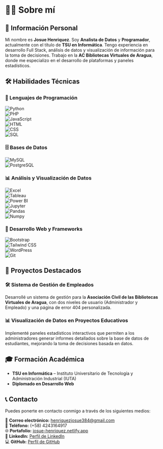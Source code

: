 # 👨‍💻 Sobre mí  

## 📍 Información Personal  

Mi nombre es **Josue Henriquez**. Soy **Analista de Datos** y **Programador**, actualmente con el título de **TSU en Informática**. Tengo experiencia en desarrollo Full Stack, análisis de datos y visualización de información para la toma de decisiones. Trabajo en la **AC Bibliotecas Virtuales de Aragua**, donde me especializo en el desarrollo de plataformas y paneles estadísticos.  

## 🛠️ Habilidades Técnicas  

### 📌 Lenguajes de Programación  
![Python](https://cdn.jsdelivr.net/gh/devicons/devicon/icons/python/python-original.svg)  
![PHP](https://cdn.jsdelivr.net/gh/devicons/devicon/icons/php/php-original.svg)  
![JavaScript](https://cdn.jsdelivr.net/gh/devicons/devicon/icons/javascript/javascript-original.svg)  
![HTML](https://cdn.jsdelivr.net/gh/devicons/devicon/icons/html5/html5-original.svg)  
![CSS](https://cdn.jsdelivr.net/gh/devicons/devicon/icons/css3/css3-original.svg)  
![SQL](https://cdn.jsdelivr.net/gh/devicons/devicon/icons/mysql/mysql-original.svg)  

### 🗄️ Bases de Datos  
![MySQL](https://cdn.jsdelivr.net/gh/devicons/devicon/icons/mysql/mysql-original.svg)  
![PostgreSQL](https://cdn.jsdelivr.net/gh/devicons/devicon/icons/postgresql/postgresql-original.svg)  

### 📊 Análisis y Visualización de Datos  
![Excel](https://upload.wikimedia.org/wikipedia/commons/thumb/7/73/Microsoft_Excel_2013-2019_logo.svg/2048px-Microsoft_Excel_2013-2019_logo.svg.png)  
![Tableau](https://upload.wikimedia.org/wikipedia/commons/4/4b/Tableau_Logo.png)  
![Power BI](https://upload.wikimedia.org/wikipedia/commons/c/cf/Power_BI_logo_black.svg)  
![Jupyter](https://cdn.jsdelivr.net/gh/devicons/devicon/icons/jupyter/jupyter-original.svg)  
![Pandas](https://cdn.jsdelivr.net/gh/devicons/devicon/icons/pandas/pandas-original.svg)  
![Numpy](https://cdn.jsdelivr.net/gh/devicons/devicon/icons/numpy/numpy-original.svg)  

### 🎨 Desarrollo Web y Frameworks  
![Bootstrap](https://cdn.jsdelivr.net/gh/devicons/devicon/icons/bootstrap/bootstrap-original.svg)  
![Tailwind CSS](https://upload.wikimedia.org/wikipedia/commons/d/d5/Tailwind_CSS_Logo.svg)  
![WordPress](https://cdn.jsdelivr.net/gh/devicons/devicon/icons/wordpress/wordpress-original.svg)  
![Git](https://cdn.jsdelivr.net/gh/devicons/devicon/icons/git/git-original.svg)  

## 📌 Proyectos Destacados  

### 🛠️ Sistema de Gestión de Empleados  
Desarrollé un sistema de gestión para la **Asociación Civil de las Bibliotecas Virtuales de Aragua**, con dos niveles de usuario (Administrador y Empleado) y una página de error 404 personalizada.  

### 📊 Visualización de Datos en Proyectos Educativos  
Implementé paneles estadísticos interactivos que permiten a los administradores generar informes detallados sobre la base de datos de estudiantes, mejorando la toma de decisiones basada en datos.  

## 🎓 Formación Académica  

- **TSU en Informática** – Instituto Universitario de Tecnología y Administración Industrial (IUTA)  
- **Diplomado en Desarrollo Web**  

## 📞 Contacto  

Puedes ponerte en contacto conmigo a través de los siguientes medios:  

📧 **Correo electrónico:** henriquezjosue384@gmail.com  
📱 **Teléfono:** (+58) 4243164917  
🌐 **Portafolio:** [josue-henriquez.netlify.app](https://josue-henriquez.netlify.app/)  
🔗 **LinkedIn:** [Perfil de LinkedIn](https://www.linkedin.com/in/josue-henriquez-rodriguez-8665111b6)  
💻 **GitHub:** [Perfil de GitHub](https://github.com/ezetalamona)  
